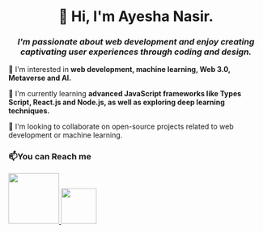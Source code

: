 
<center>
  <h1>
    👋 Hi, I'm Ayesha Nasir.
  </h1>

  <h3>
    <i>I'm passionate about web development and enjoy creating captivating user experiences through coding and design.
    </i>
  </h3>
</center>

👀 I'm interested in <b> web development, machine learning, Web 3.0, Metaverse and AI.</b>

🌱 I'm currently learning <b> advanced JavaScript frameworks like Types Script, React.js and Node.js, as well as exploring deep learning techniques.</b>

💞️ I'm looking to collaborate on open-source projects related to web development or machine learning.

<h3>📫You can Reach me</h3>
<a href="mailto:ayeshanasir806@gmail.com"><img src="https://logohistory.net/wp-content/uploads/2023/12/Gmail-Logo.svg" height="100px" width="100px">
</a> <a href="https://www.linkedin.com/in/ayeshanasirwin/">
  <img src="[https://upload.wikimedia.org/wikipedia/commons/thumb/8/81/LinkedIn_icon.svg/2048px-LinkedIn_icon.svg.png](https://static-00.iconduck.com/assets.00/linkedin-icon-1024x1024-net2o24e.png)https://static-00.iconduck.com/assets.00/linkedin-icon-1024x1024-net2o24e.png" height="70px" width="70px"> 
</a>
